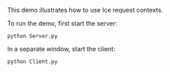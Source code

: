 This demo illustrates how to use Ice request contexts.

To run the demo, first start the server:

```
python Server.py
```

In a separate window, start the client:

```
python Client.py
```
